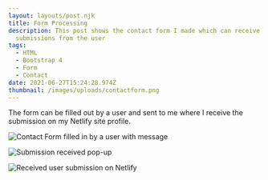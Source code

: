 ```yaml
---
layout: layouts/post.njk
title: Form Processing
description: This post shows the contact form I made which can receive
  submissions from the user
tags:
  - HTML
  - Bootstrap 4
  - Form
  - Contact
date: 2021-06-27T15:24:28.974Z
thumbnail: /images/uploads/contactform.png
---
```

The form can be filled out by a user and sent to me where I receive the submission on my Netlify site profile.

![Contact Form filled in by a user with message](/images/uploads/contactformmessage.png "Contact Form Submission")

![Submission received pop-up ](/images/uploads/contactformsubmissionrecieved.png "Submission received pop-up ")

![Received user submission on Netlify ](/images/uploads/recievedsubmission.png "Received user submission on Netlify ")